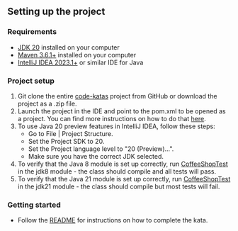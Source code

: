 ## Setting up the project

### Requirements
* [JDK 20](https://jdk.java.net/20/) installed on your computer
* [Maven 3.6.1+](https://maven.apache.org/download.cgi) installed on your computer
* [IntelliJ IDEA 2023.1+](https://www.jetbrains.com/idea/download/?section=windows) or similar IDE for Java

### Project setup
1. Git clone the entire [code-katas](https://github.com/BNYMellon/CodeKatas) project from GitHub or download the project
   as a .zip file.
2. Launch the project in the IDE and point to the pom.xml to be opened as a project.
   You can find more instructions on how to do
   that [here](https://www.jetbrains.com/idea/guide/tutorials/working-with-maven/importing-a-project/).
3. To use Java 20 preview features in IntelliJ IDEA, follow these steps:
   - Go to File | Project Structure.
   - Set the Project SDK to 20.
   - Set the Project language level to "20 (Preview)...".
   - Make sure you have the correct JDK selected.
4. To verify that the Java 8 module is set up correctly,
   run [CoffeeShopTest](jdk8/src/test/java/bnymellon/codekatas/coffeeshopkata/CoffeeShopTest.java) in the
   jdk8 module - the class should compile and all tests will pass.
5. To verify that the Java 21 module is set up correctly,
   run [CoffeeShopTest](jdk21/src/test/java/bnymellon/codekatas/coffeeshopkata/CoffeeShopTest.java) in the
   jdk21 module - the class should compile but most tests will fail.

### Getting started
* Follow the [README](README.md) for instructions on how to complete the kata.